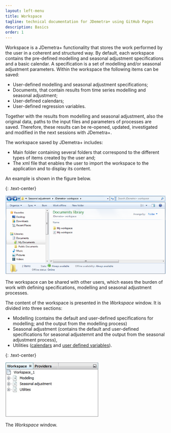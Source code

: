 ```yaml
---
layout: left-menu
title: Workspace
tagline: technical documentation for JDemetra+ using GitHub Pages
description: Basics
order: 1
---
```

Workspace is a JDemetra+ functionality that stores the work performed by 
the user in a coherent and structured way. By default, each workspace 
contains the pre-defined modelling and seasonal adjustment 
specifications and a basic calendar. A specification is a set of 
modelling and/or seasonal adjustment parameters. Within the workspace 
the following items can be saved:
* User-defined modelling and seasonal adjustment specifications; 
* Documents, that contain results from time  series modelling and seasonal adjustment;
* User-defined calendars; 
* User-defined regression variables. 


Together with the results from modelling and seasonal adjustment, also the original data, paths to the 
input files and parameters of processes are saved. Therefore, these 
results can be re-opened, updated, investigated and modified in the next 
sessions with JDemetra+. 

The workspace saved by JDemetra+ includes: 
* Main folder containing several folders that correspond to the different 
types of items created by the user and; 
* The xml file that enables the 
user to import the workspace to the application and to display its 
content.

An example is shown in the figure below.

{: .text-center}

![Text](/assets/img/reference-manual/manual/A_Ref7.jpg)

The workspace can be shared with other users, which eases 
the burden of work with defining specifications, modelling and seasonal 
adjustment processes.

The content of the workspace is presented in the 
*Workspace* window. It is divided into three sections: 
* Modelling (contains the default and user-defined specifications for modelling; and the output from the modelling process) 
* Seasonal adjustment (contains the default and user-defined specifications for seasonal adjustemnt and the output from the seasonal adjustment process),
* Utilities ([calendars](calendars.html) and [user defined variables](user-defined-variables.html)). 

{: .text-center}

![Text](/assets/img/reference-manual/manual/A_Ref8.jpg)

The *Workspace* window.


